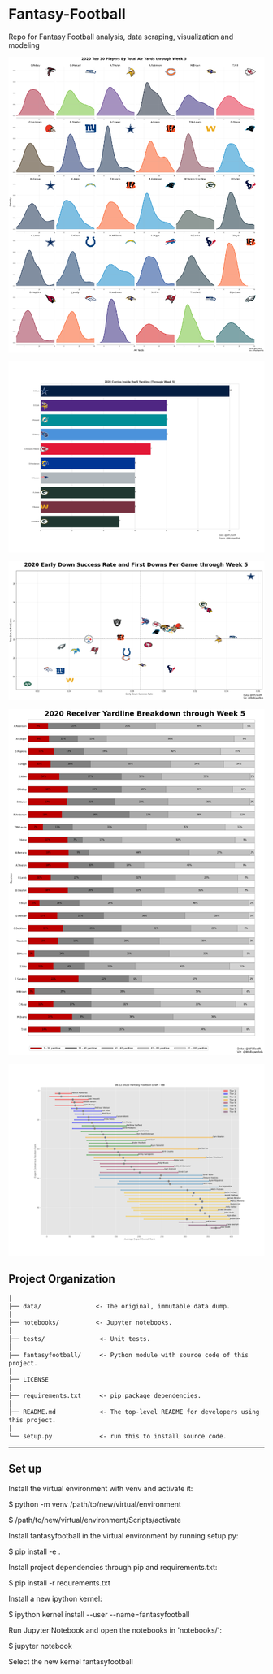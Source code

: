 # Fantasy-Football
Repo for Fantasy Football analysis, data scraping, visualization and modeling

![Image of Air Yards Density](https://github.com/Robert-F-Mulligan/fantasy-football/blob/master/figures/2020/05.2020/2020_Air_Yard_Density_Through5.png)

![Image of Carries Inside the 5 Chart](https://github.com/Robert-F-Mulligan/fantasy-football/blob/master/figures/sample-visualizations/2020_through_week_5_Carries_Inside_5_Yardline.png)

![Image of First Downs vs Early Down Success Rate](https://github.com/Robert-F-Mulligan/fantasy-football/blob/master/figures/sample-visualizations/2020_early_down_success_rate_and_first_downs_per_game_through_week_5.png)

![Image of Target Yardlines](https://github.com/Robert-F-Mulligan/fantasy-football/blob/master/figures/sample-visualizations/2020_through_week_5_receiver_play_yardline_breakdown.png)

![Image of Tiers Chart](https://github.com/Robert-F-Mulligan/fantasy-football/blob/master/figures/sample-visualizations/08.12.2020_rangeofrankings_gmm_QB.png)


Project Organization
------------

    │
    ├── data/               <- The original, immutable data dump. 
    │
    ├── notebooks/          <- Jupyter notebooks. 
    │
    ├── tests/               <- Unit tests.
    │
    ├── fantasyfootball/     <- Python module with source code of this project.
    │
    ├── LICENSE
    │
    ├── requirements.txt     <- pip package dependencies.   
    │
    ├── README.md            <- The top-level README for developers using this project.
    │
    └── setup.py             <- run this to install source code.
    


--------


Set up
------------

Install the virtual environment with venv and activate it:

$ python -m venv /path/to/new/virtual/environment

$ /path/to/new/virtual/environment/Scripts/activate 

Install fantasyfootball in the virtual environment by running setup.py:

$ pip install -e .

Install project dependencies through pip and requirements.txt:

$ pip install -r requrements.txt

Install a new ipython kernel:

$ ipython kernel install --user --name=fantasyfootball

Run Jupyter Notebook and open the notebooks in 'notebooks/':

$ jupyter notebook

Select the new kernel fantasyfootball


